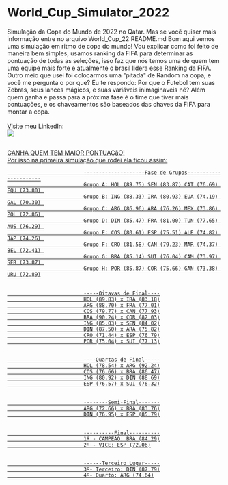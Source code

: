 # World_Cup_Simulator_2022
<div align="left">
  <text>
    Simulação da Copa do Mundo de 2022 no Qatar. Mas se você quiser mais informação entre no arquivo World_Cup_22.README.md
    Bom aqui vemos uma simulação em ritmo de copa do mundo!
    Vou explicar como foi feito de maneira bem simples, usamos ranking da FIFA para determinar as pontuação de todas as seleções,
    isso faz que nós temos uma de quem tem uma equipe mais forte e atualmente o brasil lidera esse Ranking da FIFA. Outro meio que usei
    foi colocarmos uma "pitada" de Random na copa, e você me pergunta o por que? Eu te respondo:
    Por que o Futebol tem suas Zebras, seus lances mágicos, e suas variáveis inimaginaveis né?
    Além quem ganha e passa para a próxima fase é o time que tiver mais pontuações, e os chaveamentos são baseados das chaves da FIFA
    para montar a copa.<text/><br>
      <br><text>Visite meu LinkedIn:<text/>
  <br><a href="https://www.linkedin.com/in/gabriel-oliveira-607682231/" target="_blank"><img src="https://img.shields.io/badge/-LinkedIn-%230077B5?style=for-the-badge&logo=linkedin&logoColor=white" target="_blank">
</div>

##

<div align="left">
  <text>
    GANHA QUEM TEM MAIOR PONTUAÇãO! <br>
    Por isso na primeira simulação que rodei ela ficou assim: 
    <br>
  </text>
</div>

                             --------------------Fase de Grupos----------------------
                             Grupo A: HOL (89.75) SEN (83.87) CAT (76.69) EQU (73.80) 
                             Grupo B: ING (88.33) IRA (80.93) EUA (74.19) GAL (70.30) 
                             Grupo C: ARG (86.96) ARA (76.26) MEX (73.86) POL (72.86) 
                             Grupo D: DIN (85.47) FRA (81.00) TUN (77.65) AUS (76.29) 
                             Grupo E: COS (80.61) ESP (75.51) ALE (74.82) JAP (74.26) 
                             Grupo F: CRO (81.58) CAN (79.23) MAR (74.37) BEL (72.41) 
                             Grupo G: BRA (85.14) SUI (76.04) CAM (73.97) SER (73.87) 
                             Grupo H: POR (85.87) COR (75.66) GAN (73.38) URU (72.89)
 
 ##
                             -----Oitavas de Final----
                             HOL (89.83) x IRA (83.18)
                             ARG (88.70) x FRA (77.01)
                             COS (79.77) x CAN (77.93)
                             BRA (90.24) x COR (82.03)
                             ING (85.03) x SEN (84.02)
                             DIN (87.50) x ARA (75.82)
                             CRO (71.44) x ESP (76.79)
                             POR (75.04) x SUI (77.13)
 ##
                             ----Quartas de Final-----
                             HOL (78.54) x ARG (92.24)
                             COS (76.66) x BRA (86.47)
                             ING (80.92) x DIN (88.69)
                             ESP (76.57) x SUI (76.32)
 ##
                             --------Semi-Final-------
                             ARG (72.66) x BRA (83.76)
                             DIN (76.95) x ESP (85.79)
 ##
                             ----------Final----------
                             1º - CAMPEÃO: BRA (84.29)
                             2º - VICE: ESP (72.06)
 ##
                             ------Terceiro Lugar-----
                             3º- Terceiro: DIN (87.79)
                             4º- Quarto: ARG (74.64)
 ##
